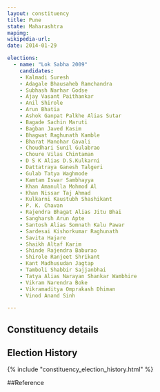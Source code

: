```yaml
---
layout: constituency
title: Pune
state: Maharashtra
mapimg: 
wikipedia-url: 
date: 2014-01-29

elections: 
  - name: "Lok Sabha 2009"
    candidates: 
    - Kalmadi Suresh 
    - Adagale Bhausaheb Ramchandra 
    - Subhash Narhar Godse 
    - Ajay Vasant Paithankar 
    - Anil Shirole 
    - Arun Bhatia 
    - Ashok Ganpat Palkhe Alias Sutar 
    - Bagade Sachin Maruti 
    - Bagban Javed Kasim 
    - Bhagwat Raghunath Kamble 
    - Bharat Manohar Gavali 
    - Choudhari Sunil Gulabrao 
    - Choure Vilas Chintaman 
    - D S K Alias D.S.Kulkarni 
    - Dattatraya Ganesh Talgeri 
    - Gulab Tatya Waghmode 
    - Kamtam Iswar Sambhayya 
    - Khan Amanulla Mohmod Al 
    - Khan Nissar Taj Ahmad 
    - Kulkarni Kaustubh Shashikant 
    - P. K. Chavan 
    - Rajendra Bhagat Alias Jitu Bhai 
    - Sangharsh Arun Apte 
    - Santosh Alias Somnath Kalu Pawar 
    - Sardesai Kishorkumar Raghunath 
    - Savita Hajare 
    - Shaikh Altaf Karim 
    - Shinde Rajendra Baburao 
    - Shirole Ranjeet Shrikant 
    - Kant Madhusudan Jagtap 
    - Tamboli Shabbir Sajjanbhai 
    - Tatya Alias Narayan Shankar Wambhire 
    - Vikram Narendra Boke 
    - Vikramaditya Omprakash Dhiman 
    - Vinod Anand Sinh 

---
```

## Constituency details


## Election History
{% include "constituency_election_history.html" %}

##Reference
